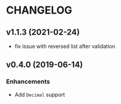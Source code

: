 # CHANGELOG

## v1.1.3 (2021-02-24)

* fix issue with reversed list after validation

## v0.4.0 (2019-06-14)

### Enhancements

* Add `Decimal` support
